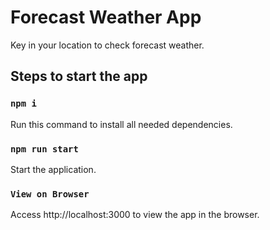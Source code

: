 # Forecast Weather App
Key in your location to check forecast weather.

## Steps to start the app

### `npm i`
Run this command to install all needed dependencies.

### `npm run start`
Start the application.

### `View on Browser`
Access http://localhost:3000 to view the app in the browser.
